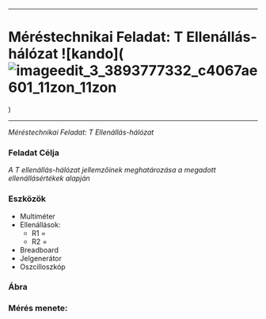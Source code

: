 ***
# Méréstechnikai Feladat: T Ellenállás-hálózat ![kando](![imageedit_3_3893777332_c4067ae601_11zon_11zon](https://github.com/user-attachments/assets/49cde67e-5bc8-49cf-87d7-996dc369a583)
)


 
***
*Méréstechnikai Feladat: T Ellenállás-hálózat*
### Feladat Célja  
*A T ellenállás-hálózat jellemzőinek meghatározása a megadott ellenállásértékek alapján*
### Eszközök

- Multiméter    
- Ellenállások:
  - R1 =
  - R2 =
- Breadboard
- Jelgenerátor
- Oszcilloszkóp
### Ábra 




### Mérés menete:
